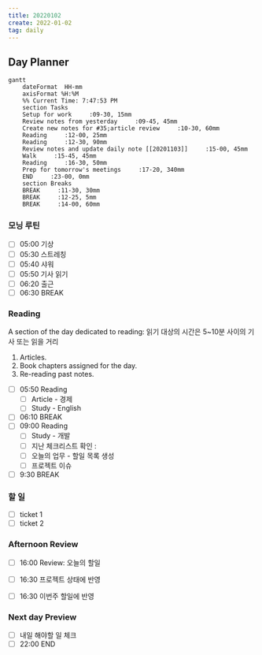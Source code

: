 ```yaml
---
title: 20220102
create: 2022-01-02
tag: daily
---
```


## Day Planner
```mermaid
gantt
    dateFormat  HH-mm
    axisFormat %H:%M
    %% Current Time: 7:47:53 PM
    section Tasks
    Setup for work     :09-30, 15mm
    Review notes from yesterday     :09-45, 45mm
    Create new notes for #35;article review     :10-30, 60mm
    Reading     :12-00, 25mm
    Reading     :12-30, 90mm
    Review notes and update daily note [[20201103]]     :15-00, 45mm
    Walk     :15-45, 45mm
    Reading     :16-30, 50mm
    Prep for tomorrow's meetings     :17-20, 340mm
    END     :23-00, 0mm
    section Breaks
    BREAK     :11-30, 30mm
    BREAK     :12-25, 5mm
    BREAK     :14-00, 60mm
```

### 모닝 루틴

- [ ] 05:00 기상
- [ ] 05:30 스트레칭
- [ ] 05:40 샤워
- [ ] 05:50 기사 읽기
- [ ] 06:20 출근
- [ ] 06:30 BREAK

### Reading

A section of the day dedicated to reading:
읽기 대상의 시간은 5~10분 사이의 기사 또는 읽을 거리
1. Articles.
2. Book chapters assigned for the day.
3. Re-reading past notes.
   
- [ ] 05:50 Reading
  - [ ] Article - 경제
  - [ ] Study - English
- [ ] 06:10 BREAK
- [ ] 09:00 Reading
	- [ ] Study - 개발
	- [ ] 지난 체크리스트 확인 : 
	- [ ] 오늘의 업무 - 할일 목록 생성
	- [ ] 프로젝트 이슈
- [ ] 9:30 BREAK

### 할 일
- [ ] ticket 1
- [ ] ticket 2

### Afternoon Review

- [ ] 16:00 Review: 오늘의 할일
- [ ] 16:30 프로젝트 상태에 반영
- [ ] 16:30 이번주 할일에 반영


### Next day Preview
- [ ] 내일 해야할 일 체크 
- [ ] 22:00 END